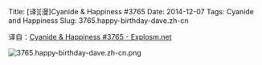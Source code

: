 Title: [译][漫]Cyanide & Happiness #3765
Date: 2014-12-07
Tags: Cyanide and Happiness
Slug: 3765.happy-birthday-dave.zh-cn

译自：[Cyanide & Happiness #3765 - Explosm.net](http://explosm.net/comics/3765/)


![3765.happy-birthday-dave.zh-cn.png](/static/images/comics/3765.happy-birthday-dave.zh-cn.png)
